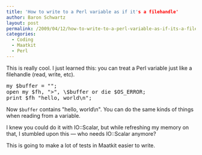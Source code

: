 ```yaml
---
title: 'How to write to a Perl variable as if it's a filehandle'
author: Baron Schwartz
layout: post
permalink: /2009/04/12/how-to-write-to-a-perl-variable-as-if-its-a-filehandle/
categories:
  - Coding
  - Maatkit
  - Perl
---
```

This is really cool. I just learned this: you can treat a Perl variable just like a filehandle (read, write, etc).

<pre>my $buffer = "";
open my $fh, ">", \$buffer or die $OS_ERROR;
print $fh "hello, world\n";
</pre>

Now `$buffer` contains "hello, world\n". You can do the same kinds of things when reading from a variable.

I knew you could do it with IO::Scalar, but while refreshing my memory on that, I stumbled upon this &#8212; who needs IO::Scalar anymore?

This is going to make a lot of tests in Maatkit easier to write.
